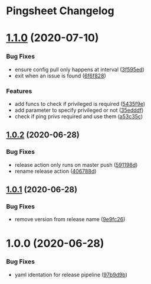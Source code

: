 # Pingsheet Changelog

# [1.1.0](https://github.com/adamkirchberger/pingsheet/compare/v1.0.2...v1.1.0) (2020-07-10)


### Bug Fixes

* ensure config pull only happens at interval ([3f595ed](https://github.com/adamkirchberger/pingsheet/commit/3f595ed7cf1733adda760b06181ecc03511ce883))
* exit when an issue is found ([6f6f828](https://github.com/adamkirchberger/pingsheet/commit/6f6f8287c8c3b527309a6605005c629a1938ee6b))


### Features

* add funcs to check if privileged is required ([5435f9e](https://github.com/adamkirchberger/pingsheet/commit/5435f9e6c41eed43b0e20595685e496ec5beb7ba))
* add parameter to specify privileged or not ([35edddf](https://github.com/adamkirchberger/pingsheet/commit/35edddfbcce1f278a34f023f7f112c19184746bf))
* check if ping privs required and use them ([a53c35c](https://github.com/adamkirchberger/pingsheet/commit/a53c35c0842ed0b336fe3de7599760fc92a8eeff))

## [1.0.2](https://github.com/adamkirchberger/pingsheet/compare/v1.0.1...v1.0.2) (2020-06-28)


### Bug Fixes

* release action only runs on master push ([591198d](https://github.com/adamkirchberger/pingsheet/commit/591198d4a7e8cac1f49e56e9106a2de62ae991ba))
* rename release action ([406788d](https://github.com/adamkirchberger/pingsheet/commit/406788d8811c9da4bf8701d0073cbb5cca949580))

## [1.0.1](https://github.com/adamkirchberger/pingsheet/compare/v1.0.0...v1.0.1) (2020-06-28)


### Bug Fixes

* remove version from release name ([9e9fc26](https://github.com/adamkirchberger/pingsheet/commit/9e9fc26fe927cef7a1acbfdcf737c535469b3149))

# 1.0.0 (2020-06-28)


### Bug Fixes

* yaml identation for release pipeline ([97b9d9b](https://github.com/adamkirchberger/pingsheet/commit/97b9d9b4d2d8c0d120aab429858bef6fd7c055f7))
